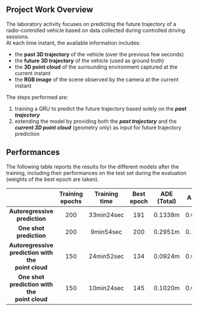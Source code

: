 ## Project Work Overview
The laboratory activity focuses on predicting the future trajectory of a radio-controlled vehicle based on data collected during controlled driving sessions.<br>
At each time instant, the available information includes:
- the **past 3D trajectory** of the vehicle (over the previous few seconds)
- the **future 3D trajectory** of the vehicle (used as ground truth)
- the **3D point cloud** of the surrounding environment captured at the current instant
- the **RGB image** of the scene observed by the camera at the current instant

The steps performed are:
1. training a GRU to predict the future trajectory based solely on the ***past trajectory***<br>
2. extending the model by providing both the ***past trajectory*** and the ***current 3D point cloud*** (geometry only) as input for future trajectory prediction

## Performances
The following table reports the results for the different models after the training, including their performances on the test set during the evaluation (weights of the best epoch are taken).

|                                                              | Training epochs | Training time | Best epoch | ADE (Total) | ADE (X) | ADE (Z) | FDE (Total) | FDE (X) | FDE (Z) |
|:------------------------------------------------------------:|:---------------:|:-------------:|:----------:|:-----------:|:-------:|:-------:|:-----------:|:-------:|:-------:|
| **Autoregressive <br> prediction**                           |       200       |   33min24sec  |    191     |   0.1338m   | 0.0652m | 0.1019m |   0.2489m   | 0.1429m | 0.1707m |
| **One shot <br> prediction**                                 |       200       |   9min54sec   |    200     |   0.2951m   | 0.1560m | 0.2149m |   0.6531m   | 0.4155m | 0.4182m |
| **Autoregressive <br> prediction with the <br> point cloud** |       150       |   24min52sec  |    134     |   0.0924m   | 0.0442m | 0.0708m |   0.1765m   | 0.0976m | 0.1240m |
| **One shot <br> prediction with the <br> point cloud**       |       150       |   10min24sec  |    145     |   0.1020m   | 0.0429m | 0.0829m |   0.1724m   | 0.0920m | 0.1239m |
